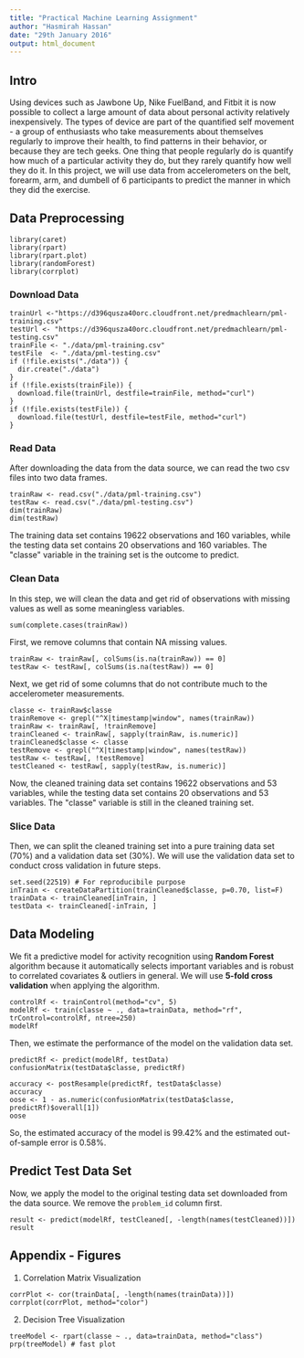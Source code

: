 ```yaml
---
title: "Practical Machine Learning Assignment"
author: "Hasmirah Hassan"
date: "29th January 2016"
output: html_document
---
```


## Intro 
Using devices such as Jawbone Up, Nike FuelBand, and Fitbit it is now possible to collect a large amount of data about personal activity relatively inexpensively. The types of device are part of the quantified self movement - a group of enthusiasts who take measurements about themselves regularly to improve their health, to find patterns in their behavior, or because they are tech geeks. One thing that people regularly do is quantify how much of a particular activity they do, but they rarely quantify how well they do it. In this project, we will use data from accelerometers on the belt, forearm, arm, and dumbell of 6 participants to predict the manner in which they did the exercise.  

## Data Preprocessing  
```{r, cache = T}
library(caret)
library(rpart)
library(rpart.plot)
library(randomForest)
library(corrplot)
```
### Download Data
```{r, cache = T}
trainUrl <-"https://d396qusza40orc.cloudfront.net/predmachlearn/pml-training.csv"
testUrl <- "https://d396qusza40orc.cloudfront.net/predmachlearn/pml-testing.csv"
trainFile <- "./data/pml-training.csv"
testFile  <- "./data/pml-testing.csv"
if (!file.exists("./data")) {
  dir.create("./data")
}
if (!file.exists(trainFile)) {
  download.file(trainUrl, destfile=trainFile, method="curl")
}
if (!file.exists(testFile)) {
  download.file(testUrl, destfile=testFile, method="curl")
}
```  
### Read Data
After downloading the data from the data source, we can read the two csv files into two data frames.  
```{r, cache = T}
trainRaw <- read.csv("./data/pml-training.csv")
testRaw <- read.csv("./data/pml-testing.csv")
dim(trainRaw)
dim(testRaw)
```
The training data set contains 19622 observations and 160 variables, while the testing data set contains 20 observations and 160 variables. The "classe" variable in the training set is the outcome to predict. 

### Clean Data
In this step, we will clean the data and get rid of observations with missing values as well as some meaningless variables.
```{r, cache = T}
sum(complete.cases(trainRaw))
```
First, we remove columns that contain NA missing values.
```{r, cache = T}
trainRaw <- trainRaw[, colSums(is.na(trainRaw)) == 0] 
testRaw <- testRaw[, colSums(is.na(testRaw)) == 0] 
```  
Next, we get rid of some columns that do not contribute much to the accelerometer measurements.
```{r, cache = T}
classe <- trainRaw$classe
trainRemove <- grepl("^X|timestamp|window", names(trainRaw))
trainRaw <- trainRaw[, !trainRemove]
trainCleaned <- trainRaw[, sapply(trainRaw, is.numeric)]
trainCleaned$classe <- classe
testRemove <- grepl("^X|timestamp|window", names(testRaw))
testRaw <- testRaw[, !testRemove]
testCleaned <- testRaw[, sapply(testRaw, is.numeric)]
```
Now, the cleaned training data set contains 19622 observations and 53 variables, while the testing data set contains 20 observations and 53 variables. The "classe" variable is still in the cleaned training set.

### Slice Data
Then, we can split the cleaned training set into a pure training data set (70%) and a validation data set (30%). We will use the validation data set to conduct cross validation in future steps.  
```{r, cache = T}
set.seed(22519) # For reproducibile purpose
inTrain <- createDataPartition(trainCleaned$classe, p=0.70, list=F)
trainData <- trainCleaned[inTrain, ]
testData <- trainCleaned[-inTrain, ]
```

## Data Modeling
We fit a predictive model for activity recognition using **Random Forest** algorithm because it automatically selects important variables and is robust to correlated covariates & outliers in general. We will use **5-fold cross validation** when applying the algorithm.  
```{r, cache = T}
controlRf <- trainControl(method="cv", 5)
modelRf <- train(classe ~ ., data=trainData, method="rf", trControl=controlRf, ntree=250)
modelRf
```
Then, we estimate the performance of the model on the validation data set.  
```{r, cache = T}
predictRf <- predict(modelRf, testData)
confusionMatrix(testData$classe, predictRf)
```
```{r, cache = T}
accuracy <- postResample(predictRf, testData$classe)
accuracy
oose <- 1 - as.numeric(confusionMatrix(testData$classe, predictRf)$overall[1])
oose
```
So, the estimated accuracy of the model is 99.42% and the estimated out-of-sample error is 0.58%.

## Predict Test Data Set
Now, we apply the model to the original testing data set downloaded from the data source. We remove the `problem_id` column first.  
```{r, cache = T}
result <- predict(modelRf, testCleaned[, -length(names(testCleaned))])
result
```  

## Appendix - Figures
1. Correlation Matrix Visualization  
```{r, cache = T}
corrPlot <- cor(trainData[, -length(names(trainData))])
corrplot(corrPlot, method="color")
```
2. Decision Tree Visualization
```{r, cache = T}
treeModel <- rpart(classe ~ ., data=trainData, method="class")
prp(treeModel) # fast plot
```